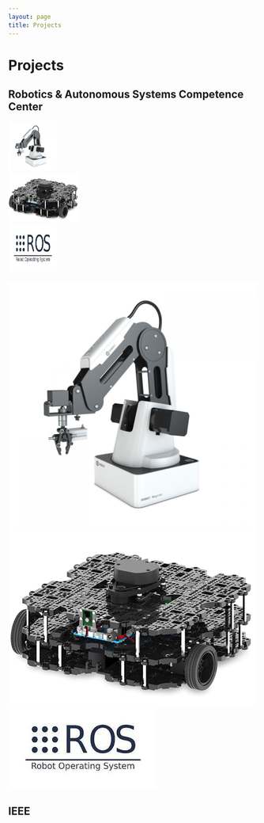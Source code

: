 ```yaml
---
layout: page
title: Projects
---
```

# Projects

## Robotics & Autonomous Systems Competence Center

<div class="row">
  <div class="column">
    <img src="../assets/img/blog/dobot/dobot.jpg" alt="dobot" width="100px" height="100px">
  </div>
  <div class="column">
    <img src="../assets/img/blog/turtlebot/turtle.png" alt="turtle" width"=100px" height="100px">
  </div>
  <div class="column">
    <img src="./assets/img/blog/../../../../assets/img/blog/desfioslab/ros.jpeg" alt="desafios" width="100px" height="100px">
  </div>
</div>

[![dobot](../assets/img/blog/dobot/dobot.jpg)](https://tiago369.github.io/example/2022-01-07-dobot/) [![turtlebot](../assets/img/blog/turtlebot/turtle.png)](http://www.host.com/link.html) [![ros](./assets/img/blog/../../../../assets/img/blog/desfioslab/ros.jpeg)](http://www.host.com/link.html)

## IEEE

